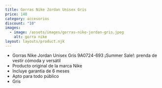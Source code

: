 ```yaml
---
title: Gorras Nike Jordan Unisex Gris
price: 148
category: accesorios
discount: "10"
images:
  - image: /assets/images/gorras-nike-jordan-gris.jpeg
    alt: gorra nike
layout: layouts/product.njk
---
```

* Gorras Nike Jordan Unisex Gris 9A0724-693 ¡Summer Sale!: prenda de vestir cómoda y versátil
* Producto original de la marca Nike
* Incluye garantía de 6 meses
* Apto para todo público
* Gris